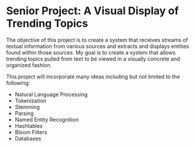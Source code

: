 # Senior Project:  A Visual Display of Trending Topics

The objective of this project is to create a system that receives streams of textual information from various sources and extracts and displays entities found within those sources. My goal is to create a system that allows trending topics pulled from text to be viewed in a visually concrete and organized fashion.

This project will incorporate many ideas including but not limited to the following:
- Natural Language Processing
 - Tokenization
 - Stemming
 - Parsing
- Named Entity Recognition
- Hashtables
- Bloom Filters
- Databases
